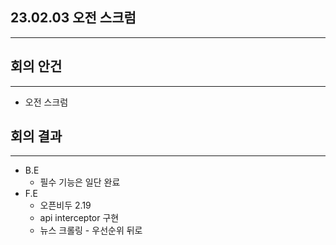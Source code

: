 ## 23.02.03 오전 스크럼

---

## 회의 안건

---

- 오전 스크럼

## 회의 결과

---

- B.E
    - 필수 기능은 일단 완료
- F.E
    - 오픈비두 2.19
    - api interceptor 구현
    - 뉴스 크롤링 - 우선순위 뒤로